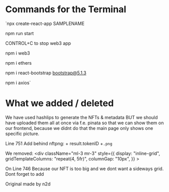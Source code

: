 # Commands for the Terminal

`npx create-react-app SAMPLENAME

npm run start

CONTROL+C to stop web3 app

npm i web3

npm i ethers

npm i react-bootstrap bootstrap@5.1.3

npm i axios`

# What we added / deleted
We have used hashlips to generate the NFTs & metadata BUT we should have uploaded them all at once via f.e. pinata so that we can show them on our frontend, because we didnt do that the main page only shows one specific picture.

Line 751 Add behind nftpng: + result.tokenID +`.png`

We removed: <div className="ml-3 mr-3" style={{ display: "inline-grid", gridTemplateColumns: "repeat(4, 5fr)", columnGap: "10px", }} >

On Line 746 Because our NFT is too big and we dont want a sideways grid. Dont forget to add </div>

Original made by n2d
